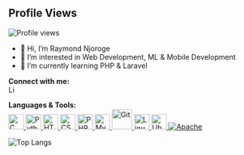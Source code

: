 ## Profile Views
![Profile views](https://komarev.com/ghpvc/?username=raynjoroge)



- 👋 Hi, I’m Raymond Njoroge
- 👀 I’m interested in Web Development, ML & Mobile Development
- 🌱 I’m currently learning PHP & Laravel

**Connect with me:**<br>
<a href="https://www.linkedin.com/in/raymondnjoroge/">
  <img src="https://upload.wikimedia.org/wikipedia/commons/c/ca/LinkedIn_logo_initials.png" alt="LinkedIn" width="16" height="16">
</a>

**Languages & Tools:**<br>
<a href="https://en.wikipedia.org/wiki/C_(programming_language)">
  <img src="https://upload.wikimedia.org/wikipedia/commons/1/19/C_Logo.png" alt="C Language" width="30" height="30">
</a>
<a href="https://www.python.org/">
  <img src="https://upload.wikimedia.org/wikipedia/commons/c/c3/Python-logo-notext.svg" alt="Python" width="30" height="30">
</a>
<a href="https://developer.mozilla.org/en-US/docs/Web/HTML">
  <img src="https://upload.wikimedia.org/wikipedia/commons/6/61/HTML5_logo_and_wordmark.svg" alt="HTML5" width="30" height="30">
</a>
<a href="https://developer.mozilla.org/en-US/docs/Web/CSS">
  <img src="https://upload.wikimedia.org/wikipedia/commons/d/d5/CSS3_logo_and_wordmark.svg" alt="CSS3" width="30" height="30">
</a>
<a href="https://www.php.net/">
  <img src="https://upload.wikimedia.org/wikipedia/commons/2/27/PHP-logo.svg" alt="PHP" width="30" height="30">
</a>
<a href="https://www.mysql.com/">
  <img src="https://upload.wikimedia.org/wikipedia/en/d/dd/MySQL_logo.svg" alt="MySQL" width="30" height="30">
</a>
<a href="https://git-scm.com/">
  <img src="https://upload.wikimedia.org/wikipedia/commons/e/e0/Git-logo.svg" alt="Git" width="40" height="40">
</a>
<a href="https://www.linux.org/">
  <img src="https://upload.wikimedia.org/wikipedia/commons/a/af/Tux.png" alt="Linux" width="30" height="30">
</a>
<a href="https://ubuntu.com/">
  <img src="https://upload.wikimedia.org/wikipedia/commons/a/ab/Logo-ubuntu_cof-orange-hex.svg" alt="Ubuntu" width="30" height="30">
</a>
[![Apache](https://img.shields.io/badge/Apache-DB5C5C?style=for-the-badge&logo=apache&logoColor=white)](https://httpd.apache.org/)

![Top Langs](https://github-readme-stats.vercel.app/api/top-langs/?username=raynjoroge&layout=compact)

<!---
RayNjoroge/RayNjoroge is a ✨ special ✨ repository because its `README.md` (this file) appears on your GitHub profile.
You can click the Preview link to take a look at your changes.
--->
